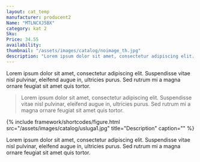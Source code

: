 ```yaml
---
layout: cat_temp
manufacturer: producent2
Name: "MTLNCXJ5BX"
category: kat 2
Sku:
Price: 34.55
availability: 
thumbnail: "/assets/images/catalog/noimage_th.jpg"
description: "Lorem ipsum dolor sit amet, consectetur adipiscing elit. Suspendisse vitae nisl pulvinar, eleifend augue in, ultricies purus. Sed rutrum mi a magna ornare feugiat sit amet quis tortor. "
---
```


Lorem ipsum dolor sit amet, consectetur adipiscing elit. Suspendisse vitae nisl pulvinar, eleifend augue in, ultricies purus. Sed rutrum mi a magna ornare feugiat sit amet quis tortor.





>Lorem ipsum dolor sit amet, consectetur adipiscing elit. Suspendisse vitae nisl pulvinar, eleifend augue in, ultricies purus. Sed rutrum mi a magna ornare feugiat sit amet quis tortor.


{% include framework/shortcodes/figure.html src="/assets/images/catalog/usluga1.jpg" title="Description" caption="" %}

Lorem ipsum dolor sit amet, consectetur adipiscing elit. Suspendisse vitae nisl pulvinar, eleifend augue in, ultricies purus. Sed rutrum mi a magna ornare feugiat sit amet quis tortor.

